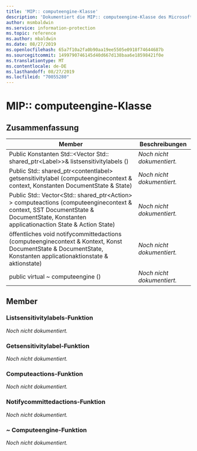 ```yaml
---
title: 'MIP:: computeengine-Klasse'
description: 'Dokumentiert die MIP:: computeengine-Klasse des Microsoft Information Protection (MIP) SDK.'
author: msmbaldwin
ms.service: information-protection
ms.topic: reference
ms.author: mbaldwin
ms.date: 08/27/2019
ms.openlocfilehash: 65a7f10a2fa0b90aa19ee5505e0918f74644687b
ms.sourcegitcommit: 1499790746145d40d667d138baa6e18598421f0e
ms.translationtype: MT
ms.contentlocale: de-DE
ms.lasthandoff: 08/27/2019
ms.locfileid: "70055280"
---
```

# <a name="class-mipcomputeengine"></a>MIP:: computeengine-Klasse 
  
## <a name="summary"></a>Zusammenfassung
 Member                        | Beschreibungen                                
--------------------------------|---------------------------------------------
Public Konstanten Std::\<Vector Std:: shared_ptr\<Label\>\>& listsensitivitylabels ()  | _Noch nicht dokumentiert._
Public Std:: shared_ptr\<contentlabel\> getsensitivitylabel (computeenginecontext & context, Konstanten DocumentState & State)  | _Noch nicht dokumentiert._
Public Std:: Vector\<Std:: shared_ptr\<Action\> \> computeactions (computeenginecontext & context, SST DocumentState & DocumentState, Konstanten applicationaction State & Action State)  | _Noch nicht dokumentiert._
öffentliches void notifycommittedactions (computeenginecontext & Kontext, Konst DocumentState & DocumentState, Konstanten applicationaktionstate & aktionstate)  | _Noch nicht dokumentiert._
public virtual ~ computeengine ()  | _Noch nicht dokumentiert._
  
## <a name="members"></a>Member
  
### <a name="listsensitivitylabels-function"></a>Listsensitivitylabels-Funktion
_Noch nicht dokumentiert._

  
### <a name="getsensitivitylabel-function"></a>Getsensitivitylabel-Funktion
_Noch nicht dokumentiert._

  
### <a name="computeactions-function"></a>Computeactions-Funktion
_Noch nicht dokumentiert._

  
### <a name="notifycommittedactions-function"></a>Notifycommittedactions-Funktion
_Noch nicht dokumentiert._

  
### <a name="computeengine-function"></a>~ Computeengine-Funktion
_Noch nicht dokumentiert._
